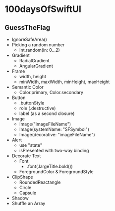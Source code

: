 # 100daysOfSwiftUI

## GuessTheFlag

-   IgnoreSafeArea()
-   Picking a random number
    -   Int.random(in: 0...2)
-   Gradient
    -   RadialGradient
    -   AngularGradient
-   Frame
    -   width, height
    -   minWidth, maxWidth, minHeight, maxHeight
-   Semantic Color
    -   Color.primary, Color.secondary
-   Button
    -   .buttonStyle
    -   role (.destructive)
    -   label (as a second closure)
-   Image
    -   Image("imageFileName")
    -   Image(systemName: "SFSymbol")
    -   Image(decorative: "imageFileName")
-   Alert
    -   use "state"
    -   isPresented with two-way binding
-   Decorate Text
    -   Font
        -   .font(.largeTitle.bold())
    -   ForegroundColor & ForegroundStyle
-   ClipShape
    -   RoundedReactangle
    -   Circle
    -   Capsule
-   Shadow
-   Shuffle an Array
